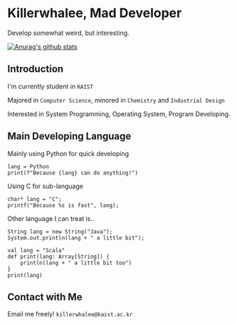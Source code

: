 # Killerwhalee, Mad Developer 
Develop somewhat weird, but interesting.

[![Anurag's github stats](https://github-readme-stats.vercel.app/api?username=KillerWhalee&count_private=true)](https://github.com/KillerWhalee/)

## Introduction
I'm currently student in `KAIST`

Majored in `Computer Science`, minored in `Chemistry` and `Industrial Design`

Interested in System Programming, Operating System, Program Developing.


## Main Developing Language
Mainly using Python for quick developing
~~~
lang = Python
print(f"Because {lang} can do anything!")
~~~
Using C for sub-language
~~~
char* lang = "C";
printf("Because %s is fast", lang);
~~~
Other language I can treat is..
~~~
String lang = new String("Java");
System.out.println(lang + " a little bit");
~~~
~~~
val lang = "Scala"
def print(lang: Array[String]) {
    println(lang + " a little bit too")
}
print(lang)
~~~

## Contact with Me
Email me freely! `killerwhalee@kaist.ac.kr`

<!---
KillerWhalee/KillerWhalee is a ✨ special ✨ repository because its `README.md` (this file) appears on your GitHub profile.
You can click the Preview link to take a look at your changes!
--->
